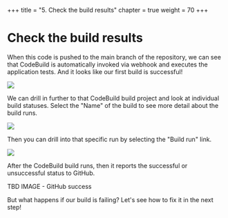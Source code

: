 +++
title = "5. Check the build results"
chapter = true
weight = 70
+++

# Check the build results

When this code is pushed to the main branch of the repository, we can see that CodeBuild is automatically invoked via webhook and executes the application tests. And it looks like our first build is successful!

![](/images/code-build-build-success.png)

We can drill in further to that CodeBuild build project and look at individual build statuses. Select the "Name" of the build to see more detail about the build runs.

![](/images/code-build-build-success-detail.png)

Then you can drill into that specific run by selecting the "Build run" link.

![](/images/code-build-build-success-run.png)

After the CodeBuild build runs, then it reports the successful or unsuccessful status to GitHub.

TBD IMAGE - GitHub success

But what happens if our build is failing? Let's see how to fix it in the next step!